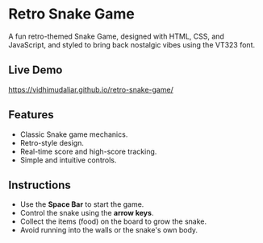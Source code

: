 # Retro Snake Game

A fun retro-themed Snake Game, designed with HTML, CSS, and JavaScript, and styled to bring back nostalgic vibes using the VT323 font.

## Live Demo
https://vidhimudaliar.github.io/retro-snake-game/

## Features

- Classic Snake game mechanics.
- Retro-style design.
- Real-time score and high-score tracking.
- Simple and intuitive controls.

## Instructions

- Use the **Space Bar** to start the game.
- Control the snake using the **arrow keys**.
- Collect the items (food) on the board to grow the snake.
- Avoid running into the walls or the snake's own body.
